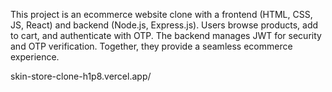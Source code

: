 This project is an ecommerce website clone with a frontend (HTML, CSS, JS, React) and backend (Node.js, Express.js). Users browse products, add to cart, and authenticate with OTP. The backend manages JWT for security and OTP verification. Together, they provide a seamless ecommerce experience.


skin-store-clone-h1p8.vercel.app/
